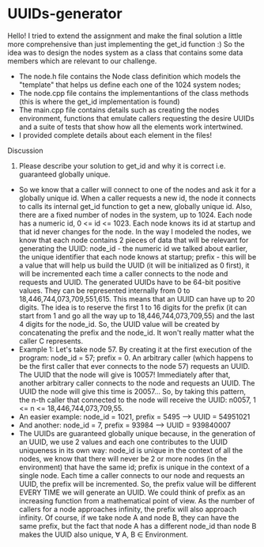 # UUIDs-generator

Hello!
I tried to extend the assignment and make the final solution a little more comprehensive than just implementing the get_id function :)
So the idea was to design the nodes system as a class that contains some data members which are relevant to our challenge.

- The node.h file contains the Node class definition which models the "template" that helps us define each one of the 1024 system nodes;
- The node.cpp file contains the implementantions of the class methods (this is where the get_id implementation is found)
- The main.cpp file contains details such as creating the nodes environment, functions that emulate callers requesting the desire UUIDs and a suite of tests that show how all the elements work intertwined.
- I provided complete details about each element in the files!

Discussion

1. Please describe your solution to get_id and why it is correct i.e. guaranteed globally unique.
- So we know that a caller will connect to one of the nodes and ask it for a globally unique id. When a caller requests a new id, the node it connects to calls its internal get_id function to get a new, globally unique id. Also, there are a fixed number of nodes in the system, up to 1024. Each node has a numeric id, 0 <= id <= 1023. Each node knows its id at startup and that id never changes for the node. In the way I modeled the nodes, we know that each node contains 2 pieces of data that will be relevant for generating the UUID: node_id - the numeric id we talked about earlier, the unique identifier that each node knows at startup; prefix - this will be a value that will help us build the UUID (it will be initialized as 0 first), it will be incremented each time a caller connects to the node and requests and UUID. The generated UUIDs have to be 64-bit positive values. They can be represented internally from 0 to 18,446,744,073,709,551,615. This means that an UUID can have up to 20 digits. The idea is to reserve the first 1 to 16 digits for the prefix (it can start from 1 and go all the way up to 18,446,744,073,709,55) and the last 4 digits for the node_id. So, the UUID value will be created by concatenating the prefix and the node_id. It won't really matter what the caller C represents.
- Example 1: Let's take node 57. By creating it at the first execution of the program: node_id = 57; prefix = 0. An arbitrary caller (which happens to be the first caller that ever connects to the node 57) requests an UUID. The UUID that the node will give is 10057! Immediately after that, another arbitrary caller connects to the node and requests an UUID. The UUID the node will give this time is 20057... So, by taking this pattern, the n-th caller that connected to the node will receive the UUID: n0057, 1 <= n <= 18,446,744,073,709,55.
- An easier example: node_id = 1021, prefix = 5495 --> UUID = 54951021
- And another: node_id = 7, prefix = 93984 --> UUID = 939840007
- The UUIDs are guaranteed globally unique because, in the generation of an UUID, we use 2 values and each one contributes to the UUID uniqueness in its own way: node_id is unique in the context of all the nodes, we know that there will never be 2 or more nodes (in the environment) that have the same id; prefix is unique in the context of a single node. Each time a caller connects to our node and requests an UUID, the prefix will be incremented. So, the prefix value will be different EVERY TIME we will generate an UUID. We could think of prefix as an increasing function from a mathematical point of view. As the number of callers for a node approaches infinity, the prefix will also approach infinity. Of course, if we take node A and node B, they can have the same prefix, but the fact that node A has a different node_id than node B makes the UUID also unique, ∀ A, B ∈ Environment.
